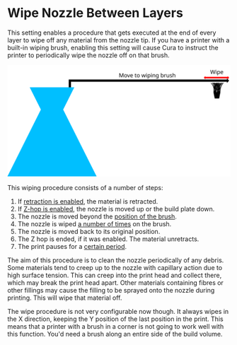 Wipe Nozzle Between Layers
====
This setting enables a procedure that gets executed at the end of every layer to wipe off any material from the nozzle tip. If you have a printer with a built-in wiping brush, enabling this setting will cause Cura to instruct the printer to periodically wipe the nozzle off on that brush.

![Visualisation of the movements in the wiping procedure](../images/clean_between_layers.svg)

This wiping procedure consists of a number of steps:
1. If [retraction is enabled](wipe_retraction_enable.md), the material is retracted.
2. If [Z-hop is enabled](wipe_hop_enable.md), the nozzle is moved up or the build plate down.
3. The nozzle is moved beyond the [position of the brush](wipe_brush_pos_x.md).
4. The nozzle is wiped [a number of times](wipe_repeat_count.md) on the brush.
5. The nozzle is moved back to its original position.
6. The Z hop is ended, if it was enabled. The material unretracts.
7. The print pauses for a [certain period](wipe_pause.md).

The aim of this procedure is to clean the nozzle periodically of any debris. Some materials tend to creep up to the nozzle with capillary action due to high surface tension. This can creep into the print head and collect there, which may break the print head apart. Other materials containing fibres or other fillings may cause the filling to be sprayed onto the nozzle during printing. This will wipe that material off.

The wipe procedure is not very configurable now though. It always wipes in the X direction, keeping the Y position of the last position in the print. This means that a printer with a brush in a corner is not going to work well with this function. You'd need a brush along an entire side of the build volume.